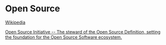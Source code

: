 # Open Source
[Wikipedia](https://en.wikipedia.org/wiki/Open_source)

[Open Source Initiative -- The steward of the Open Source Definition, setting the foundation for the Open Source Software ecosystem.](https://opensource.org/)
